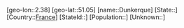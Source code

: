 ﻿---
location: [51.05,2.38]
type: City
tags:
- geo/City


SpocWebEntityId: 29917
isDeleted: false
confidential: public

---
[geo-lon::2.38]
[geo-lat::51.05]
[name::Dunkerque]
[State::]
[Country::[France](geo/Continent/Europe/France.md)]
[StateId::]
[Population::]
[Unknown::]

